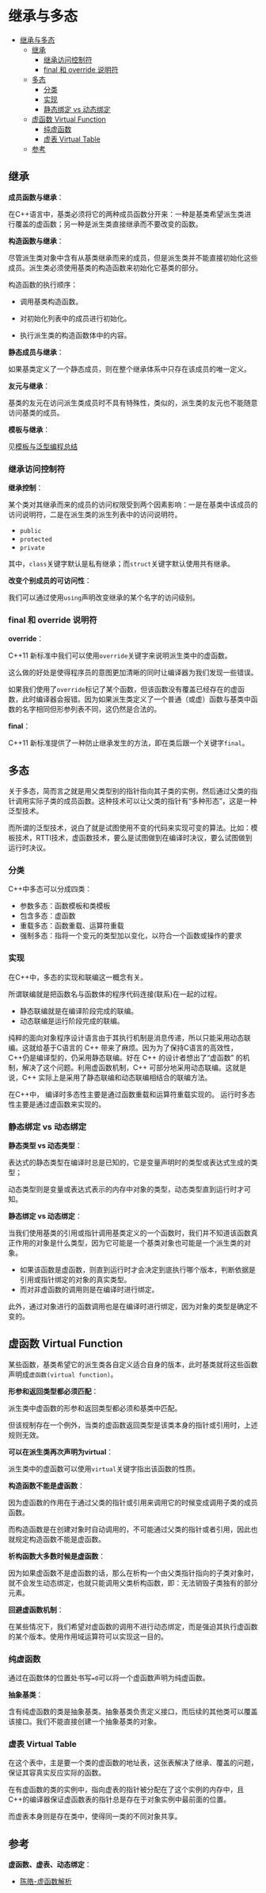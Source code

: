 # 继承与多态

- [继承与多态](#继承与多态)
  - [继承](#继承)
    - [继承访问控制符](#继承访问控制符)
    - [final 和 override 说明符](#final-和-override-说明符)
  - [多态](#多态)
    - [分类](#分类)
    - [实现](#实现)
    - [静态绑定 vs 动态绑定](#静态绑定-vs-动态绑定)
  - [虚函数 Virtual Function](#虚函数-virtual-function)
    - [纯虚函数](#纯虚函数)
    - [虚表 Virtual Table](#虚表-virtual-table)
  - [参考](#参考)

## 继承

**成员函数与继承**：

在C++语言中，基类必须将它的两种成员函数分开来：一种是基类希望派生类进行覆盖的虚函数；另一种是派生类直接继承而不要改变的函数。

**构造函数与继承**：

尽管派生类对象中含有从基类继承而来的成员，但是派生类并不能直接初始化这些成员。派生类必须使用基类的构造函数来初始化它基类的部分。

构造函数的执行顺序：

- 调用基类构造函数。

- 对初始化列表中的成员进行初始化。

- 执行派生类的构造函数体中的内容。

**静态成员与继承**：

如果基类定义了一个静态成员，则在整个继承体系中只存在该成员的唯一定义。

**友元与继承**：

基类的友元在访问派生类成员时不具有特殊性，类似的，派生类的友元也不能随意访问基类的成员。

**模板与继承**：

见[模板与泛型编程总结](/language/c++/basical/template%20and%20generic%20programming.md)

### 继承访问控制符

**继承控制**：

某个类对其继承而来的成员的访问权限受到两个因素影响：一是在基类中该成员的访问说明符，二是在派生类的派生列表中的访问说明符。

- `public`
- `protected`
- `private`

其中，`class`关键字默认是私有继承；而`struct`关键字默认使用共有继承。

**改变个别成员的可访问性**：

我们可以通过使用`using`声明改变继承的某个名字的访问级别。

### final 和 override 说明符

**override**：

C++11 新标准中我们可以使用`override`关键字来说明派生类中的虚函数。

这么做的好处是使得程序员的意图更加清晰的同时让编译器为我们发现一些错误。

如果我们使用了`override`标记了某个函数，但该函数没有覆盖已经存在的虚函数，此时编译器会报错。因为如果派生类定义了一个普通（或虚）函数与基类中函数的名字相同但形参列表不同，这仍然是合法的。

**final**：

C++11 新标准提供了一种防止继承发生的方法，即在类后跟一个关键字`final`。

## 多态

关于多态，简而言之就是用父类型别的指针指向其子类的实例，然后通过父类的指针调用实际子类的成员函数。这种技术可以让父类的指针有“多种形态”，这是一种泛型技术。

而所谓的泛型技术，说白了就是试图使用不变的代码来实现可变的算法。比如：模板技术，RTTI技术，虚函数技术，要么是试图做到在编译时决议，要么试图做到运行时决议。

### 分类

C++中多态可以分成四类：

- 参数多态：函数模板和类模板
- 包含多态：虚函数
- 重载多态：函数重载、运算符重载
- 强制多态：指将一个变元的类型加以变化，以符合一个函数或操作的要求

### 实现

在C++中，多态的实现和联编这一概念有关。

所谓联编就是把函数名与函数体的程序代码连接(联系)在一起的过程。

- 静态联编就是在编译阶段完成的联编。
- 动态联编是运行阶段完成的联编。

纯粹的面向对象程序设计语言由于其执行机制是消息传递，所以只能采用动态联编。这就给基于C语言的 C++ 带来了麻烦。因为为了保持C语言的高效性，C++仍是编译型的，仍采用静态联编。好在 C++ 的设计者想出了“虚函数” 的机制，解决了这个问题。利用虚函数机制，C++ 可部分地采用动态联编。这就是说，C++ 实际上是采用了静态联编和动态联编相结合的联编方法。

在C++中， 编译时多态性主要是通过函数重载和运算符重载实现的。 运行时多态性主要是通过虚函数来实现的。

### 静态绑定 vs 动态绑定

**静态类型 vs 动态类型**：

表达式的静态类型在编译时总是已知的，它是变量声明时的类型或表达式生成的类型；

动态类型则是变量或表达式表示的内存中对象的类型，动态类型直到运行时才可知。

**静态绑定 vs 动态绑定**：

当我们使用基类的引用或指针调用基类定义的一个函数时，我们并不知道该函数真正作用的对象是什么类型，因为它可能是一个基类对象也可能是一个派生类的对象。

- 如果该函数是虚函数，则直到运行时才会决定到底执行哪个版本，判断依据是引用或指针绑定的对象的真实类型。
- 而对非虚函数的调用则是在编译时进行绑定。

此外，通过对象进行的函数调用也是在编译时进行绑定，因为对象的类型是确定不变的。

## 虚函数 Virtual Function

某些函数，基类希望它的派生类各自定义适合自身的版本，此时基类就将这些函数声明成`虚函数(virtual function)`。

**形参和返回类型都必须匹配**：

派生类中虚函数的形参和返回类型都必须和基类中匹配。

但该规制存在一个例外，当类的虚函数返回类型是该类本身的指针或引用时，上述规则无效。

**可以在派生类再次声明为virtual**：

派生类中的虚函数可以使用`virtual`关键字指出该函数的性质。

**构造函数不能是虚函数**：

因为虚函数的作用在于通过父类的指针或引用来调用它的时候变成调用子类的成员函数。

而构造函数是在创建对象时自动调用的，不可能通过父类的指针或者引用，因此也就规定构造函数不能是虚函数。

**析构函数大多数时候是虚函数**：

因为如果虚函数不是虚函数的话，那么在析构一个由父类指针指向的子类对象时，就不会发生动态绑定，也就只能调用父类析构函数，即：无法销毁子类独有的部分元素。

**回避虚函数机制**：

在某些情况下，我们希望对虚函数的调用不进行动态绑定，而是强迫其执行虚函数的某个版本。使用作用域运算符可以实现这一目的。

### 纯虚函数

通过在函数体的位置处书写`=0`可以将一个虚函数声明为纯虚函数。

**抽象基类**：

含有纯虚函数的类是抽象基类。抽象基类负责定义接口，而后续的其他类可以覆盖该接口。我们不能直接创建一个抽象基类的对象。

### 虚表 Virtual Table

在这个表中，主是要一个类的虚函数的地址表，这张表解决了继承、覆盖的问题，保证其容真实反应实际的函数。

在有虚函数的类的实例中，指向虚表的指针被分配在了这个实例的内存中，且C++的编译器保证虚函数表的指针总是存在于对象实例中最前面的位置。

而虚表本身则是存在类中，使得同一类的不同对象共享。

## 参考

**虚函数、虚表、动态绑定**：

- [陈皓-虚函数解析](https://blog.csdn.net/haoel/article/details/1948051)
